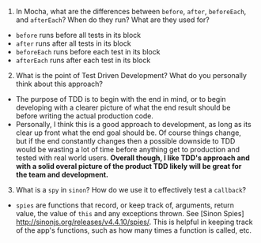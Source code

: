 1. In Mocha, what are the differences between `before`, `after`, `beforeEach`, and `afterEach`? When do they run? What are they used for?

  * `before` runs before all tests in its block
  * `after` runs after all tests in its block
  * `beforeEach` runs before each test in its block
  * `afterEach` runs after each test in its block

2. What is the point of Test Driven Development? What do you personally think about this approach?

* The purpose of TDD is to begin with the end in mind, or to begin developing with a clearer picture of what the end result should be before writing the actual production code.
* Personally, I think this is a good approach to development, as long as its clear up front what the end goal should be. Of course things change, but if the end constantly changes then a possible downside to TDD would be wasting a lot of time before anything get to production and tested with real world users. **Overall though, I like TDD's approach and with a solid overal picture of the product TDD likely will be great for the team and development.**

3. What is a `spy` in `sinon`? How do we use it to effectively test a `callback`?

* `spies` are functions that record, or keep track of, arguments, return value, the value of `this` and any exceptions thrown. See [Sinon Spies] http://sinonjs.org/releases/v4.4.10/spies/. This is helpful in keeping track of the app's functions, such as how many times a function is called, etc.
